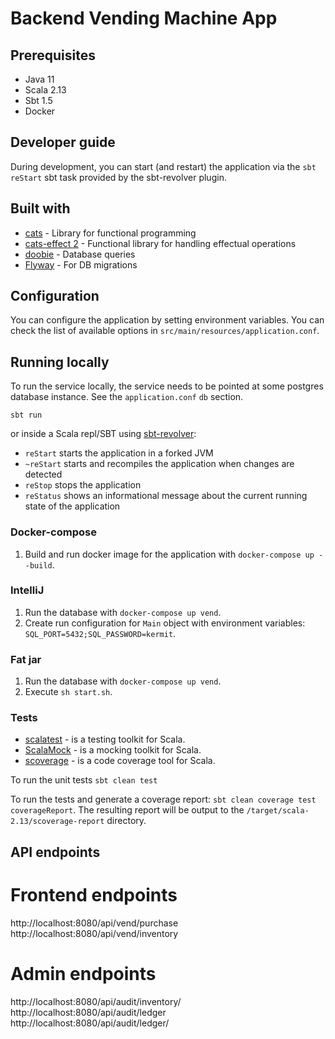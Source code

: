 # Backend Vending Machine App #

## Prerequisites

* Java 11
* Scala 2.13
* Sbt 1.5
* Docker

## Developer guide ##

During development, you can start (and restart) the application via the `sbt reStart`
sbt task provided by the sbt-revolver plugin.

## Built with

* [cats](https://typelevel.org/cats/) - Library for functional programming
* [cats-effect 2](https://typelevel.org/cats-effect/docs/2.x/getting-started) - Functional library for handling
  effectual operations
* [doobie](https://tpolecat.github.io/doobie/) - Database queries
* [Flyway](https://flywaydb.org/documentation/) - For DB migrations

## Configuration

You can configure the application by setting environment variables. You can check the list of available options
in `src/main/resources/application.conf`.

## Running locally

To run the service locally, the service needs to be pointed at some postgres database instance.
See the `application.conf` `db` section.

`sbt run`

or inside a Scala repl/SBT using [sbt-revolver](https://github.com/spray/sbt-revolver):

* `reStart` starts the application in a forked JVM
* `~reStart` starts and recompiles the application when changes are detected
* `reStop` stops the application
* `reStatus` shows an informational message about the current running state of the application

### Docker-compose

1. Build and run docker image for the application with `docker-compose up --build`.

### IntelliJ

1. Run the database with `docker-compose up vend`.
2. Create run configuration for `Main` object with environment variables: `SQL_PORT=5432;SQL_PASSWORD=kermit`.

### Fat jar

1. Run the database with `docker-compose up vend`.
2. Execute `sh start.sh`.

### Tests ###

* [scalatest](https://github.com/scalatest/scalatest) - is a testing toolkit for Scala.
* [ScalaMock](https://github.com/paulbutcher/ScalaMock) - is a mocking toolkit for Scala.
* [scoverage](http://scoverage.org) - is a code coverage tool for Scala.

To run the unit tests `sbt clean test`

To run the tests and generate a coverage report: `sbt clean coverage test coverageReport`. The resulting report will be
output to the `/target/scala-2.13/scoverage-report` directory.

## API endpoints ##

# Frontend endpoints #

http://localhost:8080/api/vend/purchase
http://localhost:8080/api/vend/inventory

# Admin endpoints #

http://localhost:8080/api/audit/inventory/<productId>
http://localhost:8080/api/audit/ledger
http://localhost:8080/api/audit/ledger/<ledgerId>
